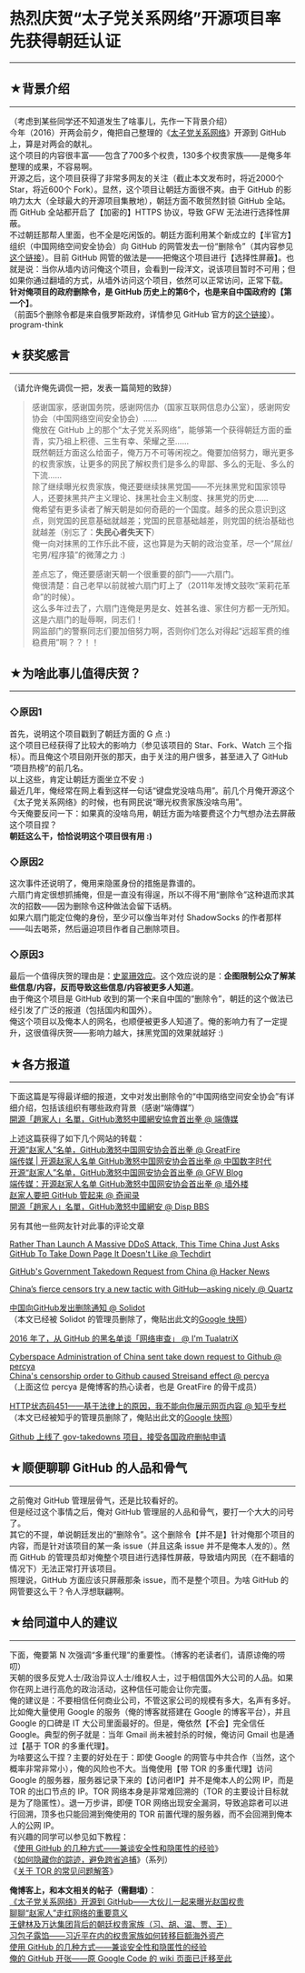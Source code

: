 # 热烈庆贺“太子党关系网络”开源项目率先获得朝廷认证 

-----

 ## ★背景介绍
-----

  
 （考虑到某些同学还不知道发生了啥事儿，先作一下背景介绍）  
 今年（2016）开两会前夕，俺把自己整理的《[太子党关系网络](https://github.com/programthink/zhao)》开源到 GitHub 上，算是对两会的献礼。  
 这个项目的内容很丰富——包含了700多个权贵，130多个权贵家族——是俺多年整理的成果，不容易啊。  
 开源之后，这个项目获得了非常多网友的关注（截止本文发布时，将近2000个 Star，将近600个 Fork）。显然，这个项目让朝廷方面很不爽。由于 GitHub 的影响力太大（全球最大的开源项目集散地），朝廷方面不敢贸然封锁 GitHub 全站。而 GitHub 全站都开启了【加密的】HTTPS 协议，导致 GFW 无法进行选择性屏蔽。  
 不过朝廷那帮人里面，也不全是吃闲饭的。朝廷方面利用某个新成立的【半官方】组织（中国网络空间安全协会）向 GitHub 的网管发去一份“删除令”（其内容参见[这个链接](https://github.com/github/gov-takedowns/blob/master/China/2016/2016-06-08-programthink-zhao.md)）。目前 GitHub 网管的做法是——把俺这个项目进行【选择性屏蔽】。也就是说：当你从墙内访问俺这个项目，会看到一段洋文，说该项目暂时不可用；但如果你通过翻墙的方式，从墙外访问这个项目，依然可以正常访问，正常下载。  
 **针对俺项目的政府删除令，是 GitHub 历史上的第6个，也是来自中国政府的【第一个】**。  
 （前面5个删除令都是来自俄罗斯政府，详情参见 GitHub 官方的[这个链接](https://github.com/github/gov-takedowns)）。program-think  
   
 ## ★获奖感言
-----

  
 （请允许俺先调侃一把，发表一篇简短的致辞）  
 
> 感谢国家，感谢国务院，感谢网信办（国家互联网信息办公室），感谢网安协会（中国网络空间安全协会）......  
>  俺放在 GitHub 上的那个“太子党关系网络”，能够第一个获得朝廷方面的垂青，实乃祖上积德、三生有幸、荣耀之至......  
>  既然朝廷方面这么给面子，俺万万不可等闲视之。俺要加倍努力，曝光更多的权贵家族，让更多的网民了解权贵们是多么的卑鄙、多么的无耻、多么的下流......  
>  除了继续曝光权贵家族，俺还要继续抹黑党国——不光抹黑党和国家领导人，还要抹黑共产主义理论、抹黑社会主义制度、抹黑党的历史......  
>  俺希望有更多读者了解天朝是如何奇葩的一个国度。越多的民众意识到这点，则党国的民意基础就越差；党国的民意基础越差，则党国的统治基础也就越差（别忘了：**失民心者失天下**）  
>  俺一向对抹黑的工作乐此不疲，这也算是为天朝的政治变革，尽一个“屌丝/宅男/程序猿”的微薄之力 :)  
>    
>  差点忘了，俺还要感谢天朝一个很重要的部门——六扇门。  
>  俺很清楚：自己老早以前就被六扇门盯上了（2011年发博文鼓吹“茉莉花革命”的时候）。  
>  这么多年过去了，六扇门连俺是男是女、姓甚名谁、家住何方都一无所知。这是六扇门的耻辱啊，同志们！  
>  网监部门的警察同志们要加倍努力啊，否则你们怎么对得起“远超军费的维稳费用”啊？？！！  
   
 ## ★为啥此事儿值得庆贺？
-----------

  
 ### ◇原因1

  
 首先，说明这个项目戳到了朝廷方面的 G 点 :)  
 这个项目已经获得了比较大的影响力（参见该项目的 Star、Fork、Watch 三个指标）。而且俺这个项目刚开张的那天，由于关注的用户很多，甚至进入了 GitHub “项目热榜”的前几名。  
 以上这些，肯定让朝廷方面坐立不安 :)  
 最近几年，俺经常在网上看到这样一句话“键盘党没啥鸟用”。前几个月俺开源这个《太子党关系网络》的时候，也有网民说“曝光权贵家族没啥鸟用”。  
 今天俺要反问一下：如果真的没啥鸟用，朝廷方面为啥要费这个力气想办法去屏蔽这个项目捏？  
 **朝廷这么干，恰恰说明这个项目很有用 :)** 
   
 ### ◇原因2

  
 这次事件还说明了，俺用来隐匿身份的措施是靠谱的。  
 六扇门肯定很想抓捕俺，但是一直没有得逞，所以不得不用“删除令”这种退而求其次的招数——因为删除令这种做法会留下话柄。  
 如果六扇门能定位俺的身份，至少可以像当年对付 ShadowSocks 的作者那样——叫去喝茶，然后逼迫项目作者自己删除项目。  
   
 ### ◇原因3

  
 最后一个值得庆贺的理由是：[史翠珊效应](https://zh.wikipedia.org/wiki/%E5%8F%B2%E7%BF%A0%E7%8F%8A%E6%95%88%E5%BA%94)。这个效应说的是：**企图限制公众了解某些信息/内容，反而导致这些信息/内容被更多人知道**。  
 由于俺这个项目是 GitHub 收到的第一个来自中国的“删除令”，朝廷的这个做法已经引发了广泛的报道（包括国内和国外）。  
 俺这个项目以及俺本人的网名，也顺便被更多人知道了。俺的影响力有了一定提升，这很值得庆贺——影响力越大，抹黑党国的效果就越好 :)  
   
   
 ## ★各方报道
-----

  
 下面这篇是写得最详细的报道，文中对发出删除令的“中国网络空间安全协会”有详细介绍，包括该组织有哪些政府背景（感谢“端傳媒”）  
 [開源「趙家人」名單，GitHub激怒中國網安協會首出拳 @ 端傳媒](https://theinitium.com/article/20160628-mainland-githubcensor/)  
   
 上述这篇获得了如下几个网站的转载：  
 [开源“赵家人”名单，GitHub激怒中国网安协会首出拳 @ GreatFire](https://github.com/greatfire/wiki/issues/120)  
 [端传媒 | 开源赵家人名单 GitHub激怒中国网安协会首出拳 @ 中国数字时代](https://chinadigitaltimes.net/chinese/2016/06/%E7%AB%AF%E4%BC%A0%E5%AA%92-%E5%BC%80%E6%BA%90%E8%B5%B5%E5%AE%B6%E4%BA%BA%E5%90%8D%E5%8D%95-github%E6%BF%80%E6%80%92%E4%B8%AD%E5%9B%BD%E7%BD%91%E5%AE%89%E5%8D%8F%E4%BC%9A%E9%A6%96%E5%87%BA%E6%8B%B3/)  
 [开源“赵家人”名单，GitHub激怒中国网安协会首出拳 @ GFW Blog](http://www.chinagfw.org/2016/06/github.html)  
 [端传媒：开源赵家人名单 GitHub激怒中国网安协会首出拳 @ 墙外楼](https://www.letscorp.net/archives/106763)  
 [赵家人要把 GitHub 管起来 @ 奇闻录](http://qiwenlu.blogspot.com/2016/06/github.html)  
 [開源「趙家人」名單，GitHub激怒中國網安 @ Disp BBS](http://disp.cc/m/163-9tZt)  
   
   
 另有其他一些网友针对此事的评论文章  
   
 [Rather Than Launch A Massive DDoS Attack, This Time China Just Asks GitHub To Take Down Page It Doesn't Like @ Techdirt](https://www.techdirt.com/articles/20160623/07384934793/rather-than-launch-massive-ddos-attack-this-time-china-just-asks-github-to-take-down-page-it-doesnt-like.shtml)  
   
 [GitHub's Government Takedown Request from China @ Hacker News](https://twitter.com/HNTweets/status/747879750723506177)  
   
 [China’s fierce censors try a new tactic with GitHub—asking nicely @ Quartz](http://qz.com/718465/chinas-fierce-censors-try-a-new-tactic-with-github-asking-nicely/)  
   
 [中国向GitHub发出删除通知 @ Solidot](http://www.solidot.org/story?sid=48685)  
 （本文已经被 Solidot 的管理员删除了，俺贴出此文的[Google 快照](https://webcache.googleusercontent.com/search?strip=0&q=cache:http://www.solidot.org/story?sid=48685)）  
   
 [2016 年了，从 GitHub 的黑名单谈「网络审查」 @ I'm TualatriX ](https://imtx.me/archives/1984.html)  
   
 [Cyberspace Administration of China sent take down request to Github @ percya](http://www.percya.com/2016/06/cyberspace-administration-of-china-send.html)  
 [China's censorship order to Github caused Streisand effect @ percya](http://www.percya.com/2016/06/chinas-censorship-order-to-github.html)  
 （上面这位 percya 是俺博客的热心读者，也是 GreatFire 的骨干成员）  
   
 [HTTP状态码451——基于法律上的原因，我不能向你展示网页内容 @ 知乎专栏](https://zhuanlan.zhihu.com/p/21432458)  
 （本文已经被知乎的管理员删除了，俺贴出此文的[Google 快照](https://webcache.googleusercontent.com/search?strip=0&q=cache:https://zhuanlan.zhihu.com/p/21432458)）  
   
 [Github 上线了 gov-takedowns 项目，接受各国政府删帖申请](https://gold.xitu.io/entry/576d00bb128fe1005a1d713e)  
   
   
 ## ★顺便聊聊 GitHub 的人品和骨气
-------------------

  
 之前俺对 GitHub 管理层骨气，还是比较看好的。  
 但是经过这个事情之后，俺对 GitHub 管理层的人品和骨气，要打一个大大的问号了。  
 其它的不提，单说朝廷发出的“删除令”。这个删除令【并不是】针对俺那个项目的内容，而是针对该项目的某一条 issue（并且这条 issue 并不是俺本人发的）。然而 GitHub 的管理员却对俺整个项目进行选择性屏蔽，导致墙内网民（在不翻墙的情况下）无法正常打开该项目。  
 照理说，GitHub 方面应该只屏蔽那条 issue，而不是整个项目。为啥 GitHub 的网管要这么干？令人浮想联翩啊。  
   
 ## ★给同道中人的建议
---------

  
 下面，俺要第 N 次强调“多重代理”的重要性。（博客的老读者们，请原谅俺的唠叨）  
 天朝的很多反党人士/政治异议人士/维权人士，过于相信国外大公司的人品。如果你在网上进行高危的政治活动，这种信任可能会让你完蛋。  
 俺的建议是：不要相信任何商业公司，不管这家公司的规模有多大，名声有多好。  
 比如俺大量使用 Google 的服务（俺的博客就搭建在 Google 的博客平台），并且 Google 的口碑是 IT 大公司里面最好的。但是，俺依然【不会】完全信任 Google。典型的例子就是：当年 Gmail 尚未被封杀的时候，俺访问 Gmail 也是通过【基于 TOR 的多重代理】。  
 为啥要这么干捏？主要的好处在于：即使 Google 的网管与中共合作（当然，这个概率非常非常小），俺的风险也不大。当俺使用【带 TOR 的多重代理】访问 Google 的服务器，服务器记录下来的【访问者IP】并不是俺本人的公网 IP，而是 TOR 的出口节点的 IP。TOR 网络本身是非常难回溯的（TOR 的主要设计目标就是为了隐匿性）。退一万步讲，即便 TOR 网络出现安全漏洞，导致追踪者可以进行回溯，顶多也只能回溯到俺使用的 TOR 前置代理的服务器，而不会回溯到俺本人的公网 IP。  
 有兴趣的同学可以参见如下教程：  
 《[使用 GitHub 的几种方式——兼谈安全性和隐匿性的经验](https://program-think.blogspot.com/2016/03/GitHub-Security-Tips.html)》  
 《[如何隐藏你的踪迹，避免跨省追捕](https://program-think.blogspot.com/2010/04/howto-cover-your-tracks-0.html)》（系列）  
 《[关于 TOR 的常见问题解答](https://program-think.blogspot.com/2013/11/tor-faq.html)》  
   
   
 **俺博客上，和本文相关的帖子（需翻墙）**：  
 [《太子党关系网络》开源到 GitHub——大伙儿一起来曝光赵国权贵](https://program-think.blogspot.com/2016/02/Zhao-at-GitHub.html)  
 [聊聊“赵家人”走红网络的重要意义](https://program-think.blogspot.com/2016/01/Zhao-Family.html)  
 [王健林及万达集团背后的朝廷权贵家族（习、胡、温、贾、王）](https://program-think.blogspot.com/2015/05/Wanda-and-Princelings.html)  
 [习包子露馅——习近平在内的权贵家族如何转移巨额海外资产](https://program-think.blogspot.com/2014/01/china-princelings-offshore-companies.html)  
 [使用 GitHub 的几种方式——兼谈安全性和隐匿性的经验](https://program-think.blogspot.com/2016/03/GitHub-Security-Tips.html)  
 [俺的 GitHub 开张——原 Google Code 的 wiki 页面已迁移至此](https://program-think.blogspot.com/2015/06/My-GitHub.html) 